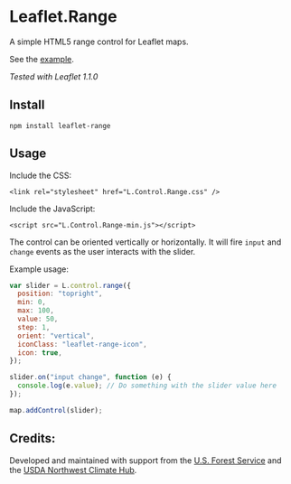 # Leaflet.Range

A simple HTML5 range control for Leaflet maps.

See the [example](//consbio.github.io/Leaflet.Range).

_Tested with Leaflet 1.1.0_

## Install

```
npm install leaflet-range
```

## Usage

Include the CSS:

```
<link rel="stylesheet" href="L.Control.Range.css" />
```

Include the JavaScript:

```
<script src="L.Control.Range-min.js"></script>
```

The control can be oriented vertically or horizontally. It will fire `input` and `change` events as the user
interacts with the slider.

Example usage:

```javascript
var slider = L.control.range({
  position: "topright",
  min: 0,
  max: 100,
  value: 50,
  step: 1,
  orient: "vertical",
  iconClass: "leaflet-range-icon",
  icon: true,
});

slider.on("input change", function (e) {
  console.log(e.value); // Do something with the slider value here
});

map.addControl(slider);
```

## Credits:

Developed and maintained with support from the [U.S. Forest Service](http://www.fs.fed.us/) and the
[USDA Northwest Climate Hub](http://www.climatehubs.oce.usda.gov/northwest).
